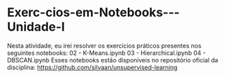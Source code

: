 # Exerc-cios-em-Notebooks---Unidade-I
Nesta atividade, eu irei resolver os exercícios práticos presentes nos seguintes notebooks:  02 - K-Means.ipynb 03 - Hierarchical.ipynb 04 - DBSCAN.ipynb Esses notebooks estão disponíveis no repositório oficial da disciplina: https://github.com/silvaan/unsupervised-learning

